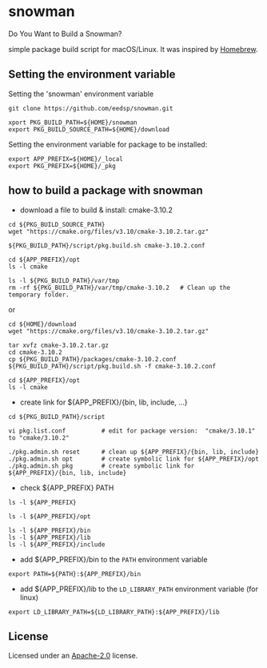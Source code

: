 # snowman
Do You Want to Build a Snowman?

simple package build script for macOS/Linux.
It was inspired by [Homebrew](https://homebrew.sh).

## Setting the environment variable

Setting the 'snowman' environment variable

```shell
git clone https://github.com/eedsp/snowman.git

xport PKG_BUILD_PATH=${HOME}/snowman
export PKG_BUILD_SOURCE_PATH=${HOME}/download
```

Setting the environment variable for package to be installed:

```shell
export APP_PREFIX=${HOME}/_local
export PKG_PREFIX=${HOME}/_pkg
```

## how to build a package with snowman

- download a file to build & install: cmake-3.10.2

```shell
cd ${PKG_BUILD_SOURCE_PATH}
wget "https://cmake.org/files/v3.10/cmake-3.10.2.tar.gz"

${PKG_BUILD_PATH}/script/pkg.build.sh cmake-3.10.2.conf

cd ${APP_PREFIX}/opt
ls -l cmake

ls -l ${PKG_BUILD_PATH}/var/tmp
rm -rf ${PKG_BUILD_PATH}/var/tmp/cmake-3.10.2   # Clean up the temporary folder.
```

or

```shell
cd ${HOME}/download
wget "https://cmake.org/files/v3.10/cmake-3.10.2.tar.gz"

tar xvfz cmake-3.10.2.tar.gz
cd cmake-3.10.2
cp ${PKG_BUILD_PATH}/packages/cmake-3.10.2.conf
${PKG_BUILD_PATH}/script/pkg.build.sh -f cmake-3.10.2.conf

cd ${APP_PREFIX}/opt
ls -l cmake
```

- create link for ${APP_PREFIX}/{bin, lib, include, ...}

```shell
cd ${PKG_BUILD_PATH}/script

vi pkg.list.conf          # edit for package version:  "cmake/3.10.1" to "cmake/3.10.2"

./pkg.admin.sh reset      # clean up ${APP_PREFIX}/{bin, lib, include}
./pkg.admin.sh opt        # create symbolic link for ${APP_PREFIX}/opt
./pkg.admin.sh pkg        # create symbolic link for ${APP_PREFIX}/{bin, lib, include}
```

- check ${APP_PREFIX} PATH

```shell
ls -l ${APP_PREFIX}

ls -l ${APP_PREFIX}/opt

ls -l ${APP_PREFIX}/bin
ls -l ${APP_PREFIX}/lib
ls -l ${APP_PREFIX}/include
```
- add ${APP_PREFIX}/bin to the `PATH` environment variable

```shell
export PATH=${PATH}:${APP_PREFIX}/bin
```

- add ${APP_PREFIX}/lib to the `LD_LIBRARY_PATH` environment variable (for linux)
```shell
export LD_LIBRARY_PATH=${LD_LIBRARY_PATH}:${APP_PREFIX}/lib
```

## License
Licensed under an [Apache-2.0](https://github.com/dmlc/mxnet/blob/master/LICENSE) license.
